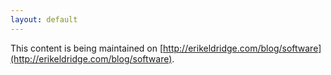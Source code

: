 ```yaml
---
layout: default
---
```


This content is being maintained on [http://erikeldridge.com/blog/software](http://erikeldridge.com/blog/software).
